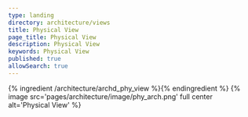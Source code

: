 ```yaml
---
type: landing
directory: architecture/views
title: Physical View
page_title: Physical View
description: Physical View
keywords: Physical View
published: true
allowSearch: true
---
```


{% ingredient /architecture/archd_phy_view %}{% endingredient %}
{% image src='pages/architecture/image/phy_arch.png' full center alt='Physical View' %}
